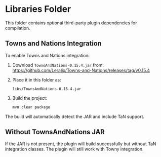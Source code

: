 # Libraries Folder

This folder contains optional third-party plugin dependencies for compilation.

## Towns and Nations Integration

To enable Towns and Nations integration:

1. Download `TownsAndNations-0.15.4.jar` from:
   https://github.com/Leralix/Towns-and-Nations/releases/tag/v0.15.4

2. Place it in this folder as:
   ```
   libs/TownsAndNations-0.15.4.jar
   ```

3. Build the project:
   ```bash
   mvn clean package
   ```

The build will automatically detect the JAR and include TaN support.

## Without TownsAndNations JAR

If the JAR is not present, the plugin will build successfully but without TaN integration classes. The plugin will still work with Towny integration.
